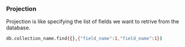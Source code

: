 ### Projection
Projection is like specifying the list of fields we want to retrive from the database.
```bash
db.collection_name.find({},{"field_name":1,"field_name":1})
```
